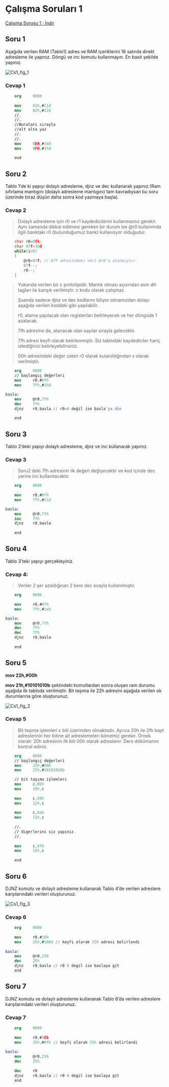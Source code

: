 # Çalışma Soruları 1

[Çalışma Sorusu 1 : İndir](http://barakli.sakarya.edu.tr/sites/barakli.sakarya.edu.tr/file/cs11.pdf)

## Soru 1

Aşağıda verilen RAM (Tablo1) adres ve RAM içeriklerini 16 satırda direkt adresleme ile  yapınız. Döngü ve inc komutu kullanmayın. En basit şekilde yapınız.

![Cs1_fig_1](../public/cs1_fig_1.png)

### Cevap 1



```nasm
	org		0000
	
	mov		01h,#21d
	mov		02h,#22d
	//.
	//.
	//Buralari sirayla
	//alt alta yaz
	//.
	//. 
	mov		0EH,#34d
	mov		0FH,#35d
	
	end
```

## Soru 2

Tablo 1’de ki yapıyı dolaylı adresleme, djnz ve dec kullanarak yapınız.(Ram sıfırlama mantıgını (dolaylı adresleme mantıgını) tam kavradıysan bu soru üzerinde biraz düşün daha sonra kod yazmaya başla).

### Cevap 2

> Dolaylı adresleme için r0 ve r1 kaydedicilerini kullanmamız gerekir. Aynı zamanda dikkat edilmesi gereken bir durum ise @r0 kullanımda ilgili banktaki r0 (bulunduğumuz bank) kullanılıyor olduğudur.

```c
    char r0=0fh;
    char 07f=35d
    while(i>0)
    {
        @r0=07f; // 07f adresindeki veri @r0'a atanmıştır.
        07f--; 
        r0--;
    }
```

> Yukarıda verilen bir c prototipidir. Mantık olması açısından asm dili tagları ile karışık verilmiştir. c kodu olarak çalışmaz.
>
> Şuanda sadece djnz ve dec kodlarını biliyor olmamızdan dolayı aşağıda verilen koddaki gibi yapılabilir.
>
> r0, atama yapılacak olan registerları belirleyecek ve her döngüde 1 azalacak.
>
> 7fh adresine de, atanacak olan sayılar sırayla gelecektir.
>
> 7fh adresi keyfi olarak belirlenmiştir. Siz tablodaki kaydediciler hariç istediğinizi belirleyebilirsiniz.
>
> 00h adresindeki değer zaten r0 olarak kulanıldığından x olarak verilmiştir.

```nasm
	org		0000
	// başlangıç değerleri
	mov		r0,#0fh 
	mov		7fh,#35d

basla:
	mov		@r0,7fh
	dec		7fh
	djnz	r0,basla // r0=0 değil ise basla'ya dön
	
	end
```

## Soru 3

Tablo 2’deki yapıyı dolaylı adresleme, djnz ve inc kullanarak yapınız.

### Cevap 3

> Soru2 deki 7fh adresinin ilk değeri değişecektir ve kod içinde dec yerine inc kullanılacaktır.

```nasm
	org		0000
	
	mov		r0,#0fh
	mov		7fh,#21d

basla:
	mov		@r0,7fh
	inc		7fh
	djnz	r0,basla
	
	end
```

## Soru 4

Tablo 3’teki yapıyı gerçekleyiniz.

### Cevap 4:

> Veriler 2 şer azaldığınan 2 kere dec sırayla kullanılmıştır.

```nasm
	org		0000
	
	mov		r0,#0fh
	mov		7fh,#1eh

basla:
	mov		@r0,7fh
	dec		7fh
	dec		7fh
	djnz	r0,basla
	
	end
```

## Soru 5

**mov  22h,#00h**

**mov  21h,#10101010b** şeklindeki komutlardan sonra oluşan ram durumu aşağıda ilk tabloda verilmiştir. Bit taşıma ile 22h adresini aşağıda verilen ok durumlarına göre oluşturunuz.

![Cs1_fig_2](../public/cs1_s5_fig_2.png)

### Cevap 5

> Bit taşıma işlemleri c biti üzerinden olmaktadır. Ayrıca 20h ile 2fh bayt adreslerinin her bitine ait adreslemeleri bilmemiz gerekir. Örnek olarak: 20h adresinin ilk biti 00h olarak adreslenir. Ders dökümanını kontrol ediniz.

```nasm
	org		0000
	// başlangıç değerleri
	mov  	22h,#00h
	mov		21h,#10101010b

	// bit taşıma işlemleri
	mov		c,08h
	mov		10h,c
	
	mov		c,09h
	mov		12h,c
	
	mov		c,0ah
	mov		11h,c
	
	//.
	// digerlerini siz yapiniz.
	//.
	
	mov		c,0fh
	mov		16h,c
	
	end
```

## Soru 6

DJNZ komutu ve dolaylı adresleme kullanarak Tablo 4’de verilen adreslere karşılarındaki verileri oluşturunuz.

![Cs1_fig_3](../public/cs1_s6_fig_3.png)

### Cevap 6

```nasm
	org		0000
	
	mov		r0,#10h
	mov		25h,#100d // keyfi olarak 25h adresi belirlendi
	
basla:
	mov		@r0,25h
	dec		25h
	djnz	r0,basla // r0 0 degil ise baslaya git
	end
```

## Soru 7

DJNZ komutu ve dolaylı adresleme kullanarak Tablo 6’da verilen adreslere karşılarındaki verileri oluşturunuz.

### Cevap 7

```nasm
	org		0000
	
	mov		r0,#1Eh
	mov		25h,#0fh // keyfi olarak 25h adresi belirlendi
	
basla:
	mov		@r0,25h
	dec		25h
	
	dec		r0 
	djnz	r0,basla // r0 0 degil ise baslaya git
	end
```

